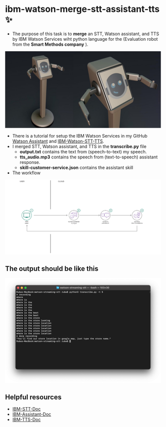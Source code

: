 # ibm-watson-merge-stt-assistant-tts :sparkles:
* The purpose of this task is to **merge** an STT, Watson assistant, and TTS by IBM Watson Services wiht python language for the (Evaluation robot from the **Smart Methods company** ). 
<img src="images/evaluation_robot.jpg" width="600" >

* There is a tutorial for setup the IBM Watson Services in my GitHub [Watson Assistant](https://github.com/Ruba-Yahya/Task3-Chatbot.git) and [IBM-Watson-STT-TTS](https://github.com/Ruba-Yahya/IBM-Watson-STT-TTS.git).
* I merged STT, Watson assistant, and TTS in the **transcribe.py** file
  * **output.txt** contains the text from (speech-to-text) my speech.
  * **tts_audio.mp3** contains the speech from (text-to-speech) assistant response.
  * **skill-customer-service.json** contains the assistant skill 
* The workflow 
<img src="images/flow-chatbot.png" width="700" >

The output should be like this
-------------------------------
<img src="images/sample_output.png" width="700" >

Helpful resources
-----------------
* [IBM-STT-Doc](https://cloud.ibm.com/docs/speech-to-text/websockets.html#websockets)
* [IBM-Assistant-Doc](https://cloud.ibm.com/apidocs/assistant/assistant-v2?code=python)
* [IBM-TTS-Doc](https://cloud.ibm.com/apidocs/text-to-speech?code=python#getpronunciation)
